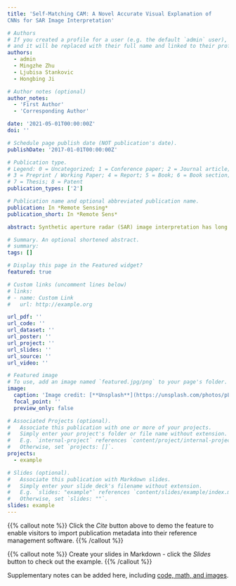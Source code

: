 ```yaml
---
title: 'Self-Matching CAM: A Novel Accurate Visual Explanation of
CNNs for SAR Image Interpretation'

# Authors
# If you created a profile for a user (e.g. the default `admin` user), write the username (folder name) here
# and it will be replaced with their full name and linked to their profile.
authors:
  - admin
  - Mingzhe Zhu
  - Ljubisa Stankovic
  - Hongbing Ji

# Author notes (optional)
author_notes:
  - 'First Author'
  - 'Corresponding Author'

date: '2021-05-01T00:00:00Z'
doi: ''

# Schedule page publish date (NOT publication's date).
publishDate: '2017-01-01T00:00:00Z'

# Publication type.
# Legend: 0 = Uncategorized; 1 = Conference paper; 2 = Journal article;
# 3 = Preprint / Working Paper; 4 = Report; 5 = Book; 6 = Book section;
# 7 = Thesis; 8 = Patent
publication_types: ['2']

# Publication name and optional abbreviated publication name.
publication: In *Remote Sensing*
publication_short: In *Remote Sens*

abstract: Synthetic aperture radar (SAR) image interpretation has long been an important but challenging task in SAR imaging processing. Generally, SAR image interpretation comprises complex procedures including filtering, feature extraction, image segmentation, and target recognition, which greatly reduce the efficiency of data processing. In an era of deep learning, numerous automatic target recognition methods have been proposed based on convolutional neural networks (CNNs) due to their strong capabilities for data abstraction and mining. In contrast to general methods, CNNs own an end-to-end structure where complex data preprocessing is not needed, thus the efficiency can be improved dramatically once a CNN is well trained. However, the recognition mechanism of a CNN is unclear, which hinders its application in many scenarios. In this paper, Self-Matching class activation mapping (CAM) is proposed to visualize what a CNN learns from SAR images to make a decision. Self-Matching CAM assigns a pixel-wise weight matrix to feature maps of different channels by matching them with the input SAR image. By using Self-Matching CAM, the detailed information of the target can be well preserved in an accurate visual explanation heatmap of a CNN for SAR image interpretation. Numerous experiments on a benchmark dataset (MSTAR) verify the validity of Self-Matching CAM.

# Summary. An optional shortened abstract.
# summary: 
tags: []

# Display this page in the Featured widget?
featured: true

# Custom links (uncomment lines below)
# links:
# - name: Custom Link
#   url: http://example.org

url_pdf: ''
url_code: ''
url_dataset: ''
url_poster: ''
url_project: ''
url_slides: ''
url_source: ''
url_video: ''

# Featured image
# To use, add an image named `featured.jpg/png` to your page's folder.
image:
  caption: 'Image credit: [**Unsplash**](https://unsplash.com/photos/pLCdAaMFLTE)'
  focal_point: ''
  preview_only: false

# Associated Projects (optional).
#   Associate this publication with one or more of your projects.
#   Simply enter your project's folder or file name without extension.
#   E.g. `internal-project` references `content/project/internal-project/index.md`.
#   Otherwise, set `projects: []`.
projects:
  - example

# Slides (optional).
#   Associate this publication with Markdown slides.
#   Simply enter your slide deck's filename without extension.
#   E.g. `slides: "example"` references `content/slides/example/index.md`.
#   Otherwise, set `slides: ""`.
slides: example
---
```


{{% callout note %}}
Click the _Cite_ button above to demo the feature to enable visitors to import publication metadata into their reference management software.
{{% /callout %}}

{{% callout note %}}
Create your slides in Markdown - click the _Slides_ button to check out the example.
{{% /callout %}}

Supplementary notes can be added here, including [code, math, and images](https://wowchemy.com/docs/writing-markdown-latex/).
